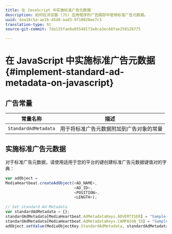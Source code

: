 ```yaml
---
title: 在 JavaScript 中实施标准广告元数据
description: 如何在浏览器 (JS) 应用程序的广告跟踪中使用标准广告元数据。
uuid: 4ea10c5a-ae2b-45d0-aad3-9f10028ee7c3
translation-type: ht
source-git-commit: 7da115fae0a05548173e8ca3ec68fae250128775

---
```



# 在 JavaScript 中实施标准广告元数据{#implement-standard-ad-metadata-on-javascript}

## 广告常量

| 常量名称 | 描述   |
|---|---|
| `StandardAdMetadata` | 用于将标准广告元数据附加到广告对象的常量 |

## 实施标准广告元数据

对于标准广告元数据，请使用适用于您的平台的键创建标准广告元数据键值对的字典：

```js
var adObject =  
MediaHeartbeat.createAdObject(<AD_NAME>,  
                              <AD_ID>,  
                              <POSITION>,  
                              <LENGTH>); 
   
// Set standard Ad Metadata 
var standardAdMetadata = {}; 
standardAdMetadata[MediaHeartbeat.AdMetadataKeys.ADVERTISER] = "Sample Advertiser"; 
standardAdMetadata[MediaHeartbeat.AdMetadataKeys.CAMPAIGN_ID] = "Sample Campaign"; 
adObject.setValue(MediaObjectKey.StandardAdMetadata, standardAdMetadata);
```

